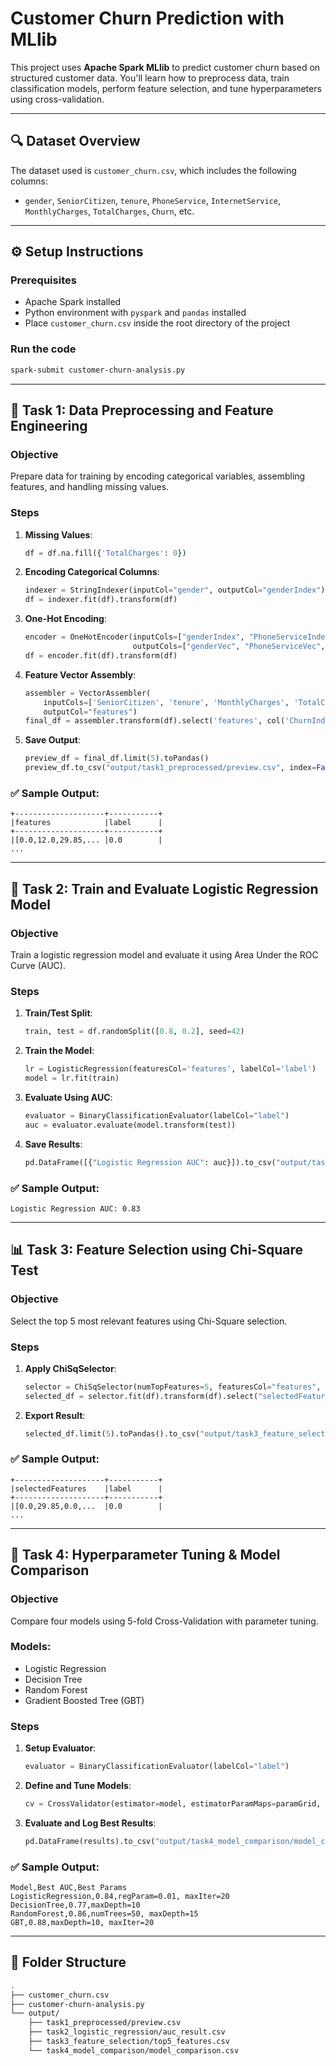 
# Customer Churn Prediction with MLlib

This project uses **Apache Spark MLlib** to predict customer churn based on structured customer data. You'll learn how to preprocess data, train classification models, perform feature selection, and tune hyperparameters using cross-validation.

---

## 🔍 Dataset Overview

The dataset used is `customer_churn.csv`, which includes the following columns:

- `gender`, `SeniorCitizen`, `tenure`, `PhoneService`, `InternetService`, `MonthlyCharges`, `TotalCharges`, `Churn`, etc.

---

## ⚙️ Setup Instructions

### Prerequisites

- Apache Spark installed
- Python environment with `pyspark` and `pandas` installed
- Place `customer_churn.csv` inside the root directory of the project

### Run the code

```bash
spark-submit customer-churn-analysis.py
```

---

## 🧠 Task 1: Data Preprocessing and Feature Engineering

### Objective

Prepare data for training by encoding categorical variables, assembling features, and handling missing values.

### Steps

1. **Missing Values**:
   ```python
   df = df.na.fill({'TotalCharges': 0})
   ```

2. **Encoding Categorical Columns**:
   ```python
   indexer = StringIndexer(inputCol="gender", outputCol="genderIndex")
   df = indexer.fit(df).transform(df)
   ```

3. **One-Hot Encoding**:
   ```python
   encoder = OneHotEncoder(inputCols=["genderIndex", "PhoneServiceIndex", "InternetServiceIndex"],
                           outputCols=["genderVec", "PhoneServiceVec", "InternetServiceVec"])
   df = encoder.fit(df).transform(df)
   ```

4. **Feature Vector Assembly**:
   ```python
   assembler = VectorAssembler(
       inputCols=['SeniorCitizen', 'tenure', 'MonthlyCharges', 'TotalCharges', 'genderVec', 'PhoneServiceVec', 'InternetServiceVec'],
       outputCol="features")
   final_df = assembler.transform(df).select('features', col('ChurnIndex').alias('label'))
   ```

5. **Save Output**:
   ```python
   preview_df = final_df.limit(5).toPandas()
   preview_df.to_csv("output/task1_preprocessed/preview.csv", index=False)
   ```

### ✅ Sample Output:
```
+--------------------+-----------+
|features            |label      |
+--------------------+-----------+
|[0.0,12.0,29.85,... |0.0        |
...
```

---

## 🔎 Task 2: Train and Evaluate Logistic Regression Model

### Objective

Train a logistic regression model and evaluate it using Area Under the ROC Curve (AUC).

### Steps

1. **Train/Test Split**:
   ```python
   train, test = df.randomSplit([0.8, 0.2], seed=42)
   ```

2. **Train the Model**:
   ```python
   lr = LogisticRegression(featuresCol='features', labelCol='label')
   model = lr.fit(train)
   ```

3. **Evaluate Using AUC**:
   ```python
   evaluator = BinaryClassificationEvaluator(labelCol="label")
   auc = evaluator.evaluate(model.transform(test))
   ```

4. **Save Results**:
   ```python
   pd.DataFrame([{"Logistic Regression AUC": auc}]).to_csv("output/task2_logistic_regression/auc_result.csv", index=False)
   ```

### ✅ Sample Output:
```text
Logistic Regression AUC: 0.83
```

---

## 📊 Task 3: Feature Selection using Chi-Square Test

### Objective

Select the top 5 most relevant features using Chi-Square selection.

### Steps

1. **Apply ChiSqSelector**:
   ```python
   selector = ChiSqSelector(numTopFeatures=5, featuresCol="features", outputCol="selectedFeatures", labelCol="label")
   selected_df = selector.fit(df).transform(df).select("selectedFeatures", "label")
   ```

2. **Export Result**:
   ```python
   selected_df.limit(5).toPandas().to_csv("output/task3_feature_selection/top5_features.csv", index=False)
   ```

### ✅ Sample Output:
```
+--------------------+-----------+
|selectedFeatures    |label      |
+--------------------+-----------+
|[0.0,29.85,0.0,...  |0.0        |
...
```

---

## 🧪 Task 4: Hyperparameter Tuning & Model Comparison

### Objective

Compare four models using 5-fold Cross-Validation with parameter tuning.

### Models:
- Logistic Regression
- Decision Tree
- Random Forest
- Gradient Boosted Tree (GBT)

### Steps

1. **Setup Evaluator**:
   ```python
   evaluator = BinaryClassificationEvaluator(labelCol="label")
   ```

2. **Define and Tune Models**:
   ```python
   cv = CrossValidator(estimator=model, estimatorParamMaps=paramGrid, evaluator=evaluator, numFolds=5)
   ```

3. **Evaluate and Log Best Results**:
   ```python
   pd.DataFrame(results).to_csv("output/task4_model_comparison/model_comparison.csv", index=False)
   ```

### ✅ Sample Output:
```
Model,Best AUC,Best Params
LogisticRegression,0.84,regParam=0.01, maxIter=20
DecisionTree,0.77,maxDepth=10
RandomForest,0.86,numTrees=50, maxDepth=15
GBT,0.88,maxDepth=10, maxIter=20
```

---

## 📁 Folder Structure

```bash
.
├── customer_churn.csv
├── customer-churn-analysis.py
└── output/
    ├── task1_preprocessed/preview.csv
    ├── task2_logistic_regression/auc_result.csv
    ├── task3_feature_selection/top5_features.csv
    └── task4_model_comparison/model_comparison.csv
```

